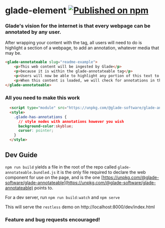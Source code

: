# glade-element  [![Published on npm](https://img.shields.io/npm/v/@glade-software/glade-annotateable.svg)](https://www.npmjs.com/package/@glade-software/glade-annotateable)

### Glade's vision for the internet is that every webpage can be annotated by any user.

After wrapping your content with the tag, all users will need to do is highlight a section of a webpage, to add an annotation, whatever media that may be.

```html
<glade-annotateable slug="readme-example">
    <p>This web content will be ingested by Glade</p>
    <p>because it is within the glade-annotateable tag</p>
    <p>Users will now be able to highlight any portion of this text to add an annotation!</p>
    <p>When this content is loaded, we will check for annotations in the database using the "slug" attribute</p>
</glade-annotateable>
```

### All you need to make this work
```html
  <script type="module" src="https://unpkg.com/@glade-software/glade-annotateable"></script>
  <style>
    .glade-has-annotations {
      // style nodes with annotations however you wish
      background-color:skyblue;
      cursor: pointer;
    }
  </style>
```

## Dev Guide

`npm run build` yields a file in the root of the repo called `glade-annotateable.bundled.js` it is the only file required to declare the web component for use on the page, and is the one [https://unpkg.com/@glade-software/glade-annotateable](https://unpkg.com/@glade-software/glade-annotateable) points to.

For a dev server, run `npm run build:watch` and `npm serve`

This will serve the `restless` demo on http://localhost:8000/dev/index.html

### Feature and bug requests encouraged!
